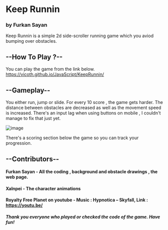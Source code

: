 # Keep Runnin
### by Furkan Sayan

Keep Runnin is a simple 2d side-scroller running game which you aviod bumping over obstacles.

## --How To Play ?--
You can play the game from the link below.
https://vicoth.github.io/JavaScript/KeepRunnin/

## --Gameplay--
You either run, jump or slide.
For every 10 score , the game gets harder.
The distance between obstacles are decreased as well as the movement speed is increased.
There's an input lag when using buttons on mobile , I couldn't manage to fix that just yet.

![image](https://user-images.githubusercontent.com/58613119/117971235-4a3a3f00-b332-11eb-9bc4-7cee4c8f069c.png)

There's a scoring section below the game so you can track your progression.

## --Contributors--
#### Furkan Sayan - All the coding , background and obstacle drawings , the web page.
#### Xalnpei - The character animations
#### Royalty Free Planet on youtube - Music : Hypnotica – Skyfall, Link : https://youtu.be/

##### Thank you everyone who played or checked the code of the game. Have fun!
